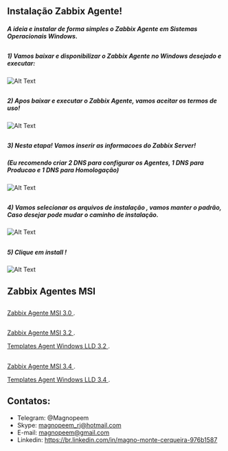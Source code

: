 


##                                      Instalação Zabbix Agente!

##### A ideia e instalar de forma simples o Zabbix Agente em Sistemas Operacionais Windows.


##
##### 1) Vamos baixar e disponibilizar o Zabbix Agente no Windows desejado e executar:


![Alt Text](https://github.com/MagnoMonteCerqueira/Zabbix/blob/master/Zabbix_3.4/src/img/Agente/benvindo.PNG)

##
##### 2) Apos baixar e executar o Zabbix Agente, vamos aceitar os termos de uso!


![Alt Text](https://github.com/MagnoMonteCerqueira/Zabbix/blob/master/Zabbix_3.4/src/img/Agente/termos.PNG)

##
##### 3) Nesta etapa! Vamos inserir as informacoes do Zabbix Server!

##### (Eu recomendo criar 2 DNS para configurar os Agentes, 1 DNS para Producao e 1 DNS para Homologação)


![Alt Text](https://github.com/MagnoMonteCerqueira/Zabbix/blob/master/Zabbix_3.4/src/img/Agente/configuracao.PNG)

##
##### 4) Vamos selecionar os arquivos de instalação , vamos manter o padrão, Caso desejar pode mudar o caminho de instalação.


![Alt Text](https://github.com/MagnoMonteCerqueira/Zabbix/blob/master/Zabbix_3.4/src/img/Agente/selecao.PNG)

##
##### 5) Clique em install !


![Alt Text](https://github.com/MagnoMonteCerqueira/Zabbix/blob/master/Zabbix_3.4/src/img/Agente/install.PNG)

##
## Zabbix Agentes MSI
##

 [Zabbix Agente MSI 3.0 ](https://github.com/MagnoMonteCerqueira/Zabbix/tree/master/Zabbix_3.2/Agents).

##
 [Zabbix Agente MSI 3.2 ](https://github.com/MagnoMonteCerqueira/Zabbix/tree/master/Zabbix_3.2/Agents).
 
  [Templates Agent Windows LLD 3.2 ](https://github.com/MagnoMonteCerqueira/Zabbix/tree/master/Zabbix_3.2/Windows).

##
 [Zabbix Agente MSI 3.4 ](https://github.com/MagnoMonteCerqueira/Zabbix/tree/master/Zabbix_3.4/Agents).
 
 [Templates Agent Windows LLD 3.4 ](https://github.com/MagnoMonteCerqueira/Zabbix/tree/master/Zabbix_3.4/Windows/Agent).

##
## Contatos:


* Telegram: @Magnopeem
* Skype: magnopeem_rj@hotmail.com
* E-mail: magnopeem@gmail.com
* Linkedin: https://br.linkedin.com/in/magno-monte-cerqueira-976b1587
